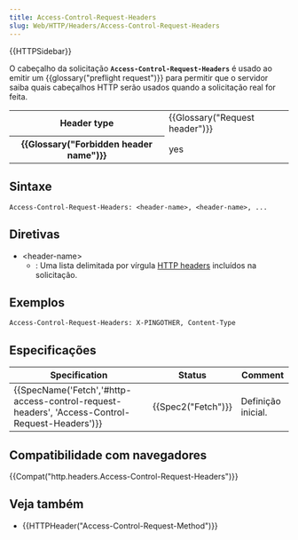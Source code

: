 ```yaml
---
title: Access-Control-Request-Headers
slug: Web/HTTP/Headers/Access-Control-Request-Headers
---
```


{{HTTPSidebar}}

O cabeçalho da solicitação **`Access-Control-Request-Headers`** é usado ao emitir um {{glossary("preflight request")}} para permitir que o servidor saiba quais cabeçalhos HTTP serão usados quando a solicitação real for feita.

<table class="properties">
  <tbody>
    <tr>
      <th scope="row">Header type</th>
      <td>{{Glossary("Request header")}}</td>
    </tr>
    <tr>
      <th scope="row">{{Glossary("Forbidden header name")}}</th>
      <td>yes</td>
    </tr>
  </tbody>
</table>

## Sintaxe

```
Access-Control-Request-Headers: <header-name>, <header-name>, ...
```

## Diretivas

- \<header-name>
  - : Uma lista delimitada por vírgula [HTTP headers](/pt-BR/docs/Web/HTTP/Headers) incluídos na solicitação.

## Exemplos

```
Access-Control-Request-Headers: X-PINGOTHER, Content-Type
```

## Especificações

| Specification                                                                                  | Status             | Comment            |
| ---------------------------------------------------------------------------------------------- | ------------------ | ------------------ |
| {{SpecName('Fetch','#http-access-control-request-headers', 'Access-Control-Request-Headers')}} | {{Spec2("Fetch")}} | Definição inicial. |

## Compatibilidade com navegadores

{{Compat("http.headers.Access-Control-Request-Headers")}}

## Veja também

- {{HTTPHeader("Access-Control-Request-Method")}}
